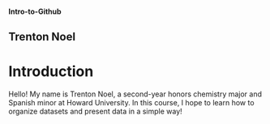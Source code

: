 #### Intro-to-Github
## Trenton Noel

# Introduction
Hello! My name is Trenton Noel, a second-year honors chemistry major and Spanish minor at Howard University.
In this course, I hope to learn how to organize datasets and present data in a simple way!
